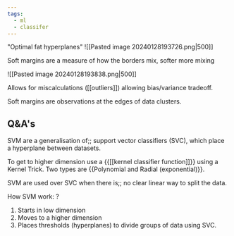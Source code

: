 ```yaml
---
tags:
  - ml
  - classifer
---
```



"Optimal fat hyperplanes"
![[Pasted image 20240128193726.png|500]]

Soft margins are a measure of how the borders mix, softer more mixing

![[Pasted image 20240128193838.png|500]]

Allows for miscalculations ([[outliers]]) allowing bias/variance tradeoff.

Soft margins are observations at the edges of data clusters.

## Q&A's

SVM are a generalisation of;; support vector classifiers (SVC), which place a hyperplane between datasets.

To get to higher dimension use a {{[[kernel classifier function]]}} using a Kernel Trick. Two types are {{Polynomial and Radial (exponential)}}.
<!--SR:!2000-01-01,1,250!2024-04-08,4,270-->

SVM are used over SVC when there is;; no clear linear way to split the data.

How SVM work:
?
1) Starts in low dimension
2) Moves to a higher dimension
3) Places thresholds (hyperplanes) to divide groups of data using SVC.





